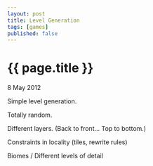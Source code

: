 ```yaml
---
layout: post
title: Level Generation
tags: [games]
published: false
---
```


{{ page.title }}
================
<p class="meta">8 May 2012</p>

Simple level generation.

Totally random.

Different layers. (Back to front... Top to bottom.)

Constraints in locality (tiles, rewrite rules)

Biomes / Different levels of detail




